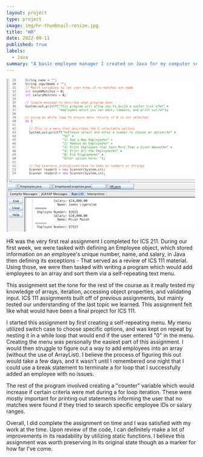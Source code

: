 ```yaml
---
layout: project
type: project
image: img/hr-thumbnail-resize.jpg
title: "HR"
date: 2022-09-11
published: true
labels:
  - Java
summary: "A basic employee manager I created on Java for my computer science class"
---
```


<img src="../img/hr-screenshot.png" class="img-thumbnail" >

HR was the very first real assignment I completed for ICS 211. During our first week, we were tasked with defining an Employee object, which stored information on an employee's unique number, name, and salary, in Java then defining its exceptions - That served as a review of ICS 111 material. Using those, we were then tasked with writing a program which would add employees to an array and sort them via a self-repeating text menu.

This assignment set the tone for the rest of the course as it really tested my knowledge of arrays, iteration, accessing object properties, and validating input. ICS 111 assignments built off of previous assignments, but mainly tested our understanding of the last topic we learned. This assignment felt like what would have been a final project for ICS 111.

I started this assignment by first creating a self-repeating menu. My menu utilized switch case to choose specific options, and was kept on repeat by nesting it in a while loop that would end if the user entered "0" in the menu. Creating the menu was personally the easiest part of this assignment. I would then struggle to figure out a way to add employees into an array (without the use of ArrayList). I believe the process of figuring this out would take a few days, and it wasn't until I remembered one night that I could use a break statement to terminate a for loop that I successfully added an employee with no issues.

The rest of the program involved creating a "counter" variable which would increase if certain criteria were met during a for loop iteration. These were mostly important for printing out statements informing the user that no matches were found if they tried to search specific employee IDs or salary ranges.

Overall, I did complete the assignment on time and I was satisfied with my work at the time. Upon review of the code, I can definitely make a lot of improvements in its readability by utilizing static functions. I believe this assignment was worth preserving in its original state though as a marker for how far I've come.
